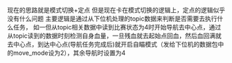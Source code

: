现在的思路就是模式切换+定点
但是现在卡在模式切换的逻辑上，定点的逻辑似乎没有什么问题
主要逻辑是通过从下位机处理的topic数据来判断是否需要去执行什么任务，
如一但从topic相关数据中读到比赛状态为4时开始导航去中心点，通过从topic读到的数据时刻检测自身血量，一旦残血就去起始点回血，然后血回满就去中心点，到达中心点(导航任务完成后)就开启自瞄模式（发给下位机的数据包中的move_mode设为2），其余导航时设置为4